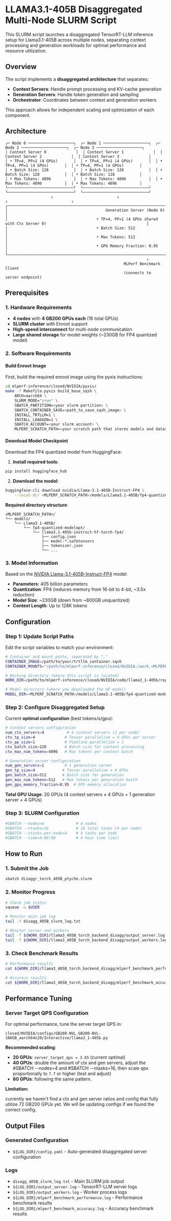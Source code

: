 # LLAMA3.1-405B Disaggregated Multi-Node SLURM Script

This SLURM script launches a disaggregated TensorRT-LLM inference setup for Llama3.1-405B across multiple nodes, separating context processing and generation workloads for optimal performance and resource utilization.

## Overview

The script implements a **disaggregated architecture** that separates:
- **Context Servers**: Handle prompt processing and KV-cache generation
- **Generation Servers**: Handle token generation and sampling
- **Orchestrator**: Coordinates between context and generation workers

This approach allows for independent scaling and optimization of each component.

## Architecture

```
┌─ Node 0 ────────────────────┐  ┌─ Node 1 ────────────────────┐  ┌─ Node 2 ────────────────────┐  ┌─ Node 3 ────────────────────┐
│ Context Server 0             │  │ Context Server 1             │  │ Context Server 2             │  │ Context Server 3             │
│ • TP=4, PP=1 (4 GPUs)       │  │ • TP=4, PP=1 (4 GPUs)       │  │ • TP=4, PP=1 (4 GPUs)       │  │ • TP=4, PP=1 (4 GPUs)       │
│ • Batch Size: 128           │  │ • Batch Size: 128           │  │ • Batch Size: 128           │  │ • Batch Size: 128           │
│ • Max Tokens: 4096          │  │ • Max Tokens: 4096          │  │ • Max Tokens: 4096          │  │ • Max Tokens: 4096          │
└─────────────────────────────┘  └─────────────────────────────┘  └─────────────────────────────┘  └─────────────────────────────┘
                    ↓                            ↓                            ↓                            ↓
┌─────────────────────────────────────────────────────────────────────────────────────────────────────────────────────────────────┐
│                                           Generation Server (Node 0)                                                              │
│                                       • TP=4, PP=1 (4 GPUs shared with Ctx Server 0)                                            │
│                                       • Batch Size: 512                                                                          │
│                                       • Max Tokens: 512                                                                          │
│                                       • GPU Memory Fraction: 0.95                                                               │
└─────────────────────────────────────────────────────────────────────────────────────────────────────────────────────────────────┘
                                                              ↑
                                                    MLPerf Benchmark Client
                                                    (connects to server endpoint)
```

## Prerequisites

### 1. Hardware Requirements
- **4 nodes** with **4 GB200 GPUs each** (16 total GPUs)
- **SLURM cluster** with Enroot support
- **High-speed interconnect** for multi-node communication
- **Large shared storage** for model weights (~230GB for FP4 quantized model)

### 2. Software Requirements

#### Build Enroot Image
First, build the required enroot image using the pyxis instructions:

```bash
cd mlperf-inference/closed/NVIDIA/pyxis/
make -f Makefile.pyxis build_base_sqsh \
    ARCH=aarch64 \
    SLURM_MODE="srun" \
    SBATCH_PARTITION=<your slurm partition> \
    SBATCH_CONTAINER_SAVE=<path_to_save_sqsh_image> \
    INSTALL_TRTLLM=1 \
    INSTALL_LOADGEN=1 \
    SBATCH_ACCOUNT=<your slurm account> \
    MLPERF_SCRATCH_PATH=<your scratch path that stores models and datasets>
```

#### Download Model Checkpoint
Download the FP4 quantized model from HuggingFace:

1. **Install required tools**:
```bash
pip install huggingface_hub
```

2. **Download the model**:
```bash
huggingface-cli download nvidia/Llama-3.1-405B-Instruct-FP4 \
    --local-dir <MLPERF_SCRATCH_PATH>/models/Llama3.1-405B/fp4-quantized-modelopt/llama3.1-405b-instruct-hf-torch-fp4
```

**Required directory structure**:
```
<MLPERF_SCRATCH_PATH>/
└── models/
    └── Llama3.1-405B/
        └── fp4-quantized-modelopt/
            └── llama3.1-405b-instruct-hf-torch-fp4/
                ├── config.json
                ├── model-*.safetensors
                ├── tokenizer.json
                └── ...
```

### 3. Model Information
Based on the [NVIDIA Llama-3.1-405B-Instruct-FP4](https://huggingface.co/nvidia/Llama-3.1-405B-Instruct-FP4) model:
- **Parameters**: 405 billion parameters
- **Quantization**: FP4 (reduces memory from 16-bit to 4-bit, ~3.5x reduction)
- **Model Size**: ~230GB (down from ~800GB unquantized)
- **Context Length**: Up to 128K tokens

## Configuration

### Step 1: Update Script Paths
Edit the script variables to match your environment:

```bash
# Container and mount paths, separated by ","
CONTAINER_IMAGE=/path/to/your/trtllm_container.sqsh
CONTAINER_MOUNTS="/path/to/mlperf-inference/closed/NVIDIA:/work,<MLPERF_SCRATCH_PATH>:<MLPERF_SCRATCH_PATH>,</path/to/mlperf-inference>:</path/to/mlperf-inference>"

# Working directory (where this script is located)
WORK_DIR=/path/to/mlperf-inference/closed/NVIDIA/code/llama3_1-405b/repro/run_disagg_405B

# Model directory (where you downloaded the HF model)
MODEL_DIR=<MLPERF_SCRATCH_PATH>/models/Llama3.1-405B/fp4-quantized-modelopt/llama3.1-405b-instruct-hf-torch-fp4
```

### Step 2: Configure Disaggregated Setup
Current **optimal configuration** (best tokens/s/gpu):

```bash
# Context servers configuration
num_ctx_servers=4          # 4 context servers (1 per node)
ctx_tp_size=4             # Tensor parallelism = 4 GPUs per server
ctx_pp_size=1             # Pipeline parallelism = 1
ctx_batch_size=128        # Batch size for context processing
ctx_max_num_tokens=4096   # Max tokens per context batch

# Generation server configuration  
num_gen_servers=1         # 1 generation server
gen_tp_size=4            # Tensor parallelism = 4 GPUs
gen_batch_size=512       # Batch size for generation
gen_max_num_tokens=512   # Max tokens per generation batch
gen_gpu_memory_fraction=0.95  # GPU memory allocation
```

**Total GPU Usage**: 20 GPUs (4 context servers × 4 GPUs + 1 generation server × 4 GPUs)

### Step 3: SLURM Configuration
```bash
#SBATCH --nodes=4              # 4 nodes
#SBATCH --ntasks=16            # 16 total tasks (4 per node)
#SBATCH --ntasks-per-node=4    # 4 tasks per node
#SBATCH --time=4:00:00         # 4 hour time limit
```

## How to Run

### 1. Submit the Job
```bash
sbatch disaggr_torch_405B_ptyche.slurm
```

### 2. Monitor Progress
```bash
# Check job status
squeue -u $USER

# Monitor main job log
tail -f disagg_405B_slurm_log.txt

# Monitor server and workers
tail -f ${WORK_DIR}/llama3_405B_torch_backend_disagg/output_server.log
tail -f ${WORK_DIR}/llama3_405B_torch_backend_disagg/output_workers.log
```

### 3. Check Benchmark Results
```bash
# Performance results
cat ${WORK_DIR}/llama3_405B_torch_backend_disagg/mlperf_benchmark_performance.log

# Accuracy results  
cat ${WORK_DIR}/llama3_405B_torch_backend_disagg/mlperf_benchmark_accuracy.log
```

## Performance Tuning

### Server Target QPS Configuration
For optimal performance, tune the server target QPS in:
```
closed/NVIDIA/configs/GB200-NVL_GB200-NVL-186GB_aarch64x20/Interactive/llama3_1-405b.py
```

**Recommended scaling**:
- **20 GPUs**: `server_target_qps = 3.85` (current optimal)
- **40 GPUs**: double the amount of ctx and gen servers, adjust the #SBATCH --nodes=4
and #SBATCH --ntasks=16, then scale qps proportionally to `7.7` or higher (test and adjust)
- **60 GPUs**: following the same pattern.

**Limitation:**

currently we haven't find a ctx and gen server ratios and config that fully utilize 72 GB200 GPUs yet. We will be updating configs if we found the correct config.

## Output Files

### Generated Configuration
- `${LOG_DIR}/config.yaml` - Auto-generated disaggregated server configuration

### Logs
- `disagg_405B_slurm_log.txt` - Main SLURM job output
- `${LOG_DIR}/output_server.log` - TensorRT-LLM server logs
- `${LOG_DIR}/output_workers.log` - Worker process logs
- `${LOG_DIR}/mlperf_benchmark_performance.log` - Performance benchmark results
- `${LOG_DIR}/mlperf_benchmark_accuracy.log` - Accuracy benchmark results
